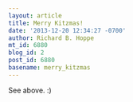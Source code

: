 ```yaml
---
layout: article
title: Merry Kitzmas!
date: '2013-12-20 12:34:27 -0700'
author: Richard B. Hoppe
mt_id: 6880
blog_id: 2
post_id: 6880
basename: merry_kitzmas
---
```

See above. :)
